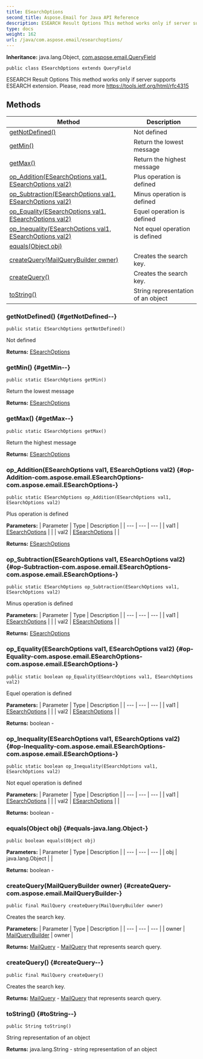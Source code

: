 ```yaml
---
title: ESearchOptions
second_title: Aspose.Email for Java API Reference
description: ESEARCH Result Options This method works only if server supports ESEARCH extension.
type: docs
weight: 162
url: /java/com.aspose.email/esearchoptions/
---
```

**Inheritance:**
java.lang.Object, [com.aspose.email.QueryField](../../com.aspose.email/queryfield)
```
public class ESearchOptions extends QueryField
```

ESEARCH Result Options This method works only if server supports ESEARCH extension. Please, read more https://tools.ietf.org/html/rfc4315
## Methods

| Method | Description |
| --- | --- |
| [getNotDefined()](#getNotDefined--) | Not defined |
| [getMin()](#getMin--) | Return the lowest message |
| [getMax()](#getMax--) | Return the highest message |
| [op_Addition(ESearchOptions val1, ESearchOptions val2)](#op-Addition-com.aspose.email.ESearchOptions-com.aspose.email.ESearchOptions-) | Plus operation is defined |
| [op_Subtraction(ESearchOptions val1, ESearchOptions val2)](#op-Subtraction-com.aspose.email.ESearchOptions-com.aspose.email.ESearchOptions-) | Minus operation is defined |
| [op_Equality(ESearchOptions val1, ESearchOptions val2)](#op-Equality-com.aspose.email.ESearchOptions-com.aspose.email.ESearchOptions-) | Equel operation is defined |
| [op_Inequality(ESearchOptions val1, ESearchOptions val2)](#op-Inequality-com.aspose.email.ESearchOptions-com.aspose.email.ESearchOptions-) | Not equel operation is defined |
| [equals(Object obj)](#equals-java.lang.Object-) |  |
| [createQuery(MailQueryBuilder owner)](#createQuery-com.aspose.email.MailQueryBuilder-) | Creates the search key. |
| [createQuery()](#createQuery--) | Creates the search key. |
| [toString()](#toString--) | String representation of an object |
### getNotDefined() {#getNotDefined--}
```
public static ESearchOptions getNotDefined()
```


Not defined

**Returns:**
[ESearchOptions](../../com.aspose.email/esearchoptions)
### getMin() {#getMin--}
```
public static ESearchOptions getMin()
```


Return the lowest message

**Returns:**
[ESearchOptions](../../com.aspose.email/esearchoptions)
### getMax() {#getMax--}
```
public static ESearchOptions getMax()
```


Return the highest message

**Returns:**
[ESearchOptions](../../com.aspose.email/esearchoptions)
### op_Addition(ESearchOptions val1, ESearchOptions val2) {#op-Addition-com.aspose.email.ESearchOptions-com.aspose.email.ESearchOptions-}
```
public static ESearchOptions op_Addition(ESearchOptions val1, ESearchOptions val2)
```


Plus operation is defined

**Parameters:**
| Parameter | Type | Description |
| --- | --- | --- |
| val1 | [ESearchOptions](../../com.aspose.email/esearchoptions) |  |
| val2 | [ESearchOptions](../../com.aspose.email/esearchoptions) |  |

**Returns:**
[ESearchOptions](../../com.aspose.email/esearchoptions)
### op_Subtraction(ESearchOptions val1, ESearchOptions val2) {#op-Subtraction-com.aspose.email.ESearchOptions-com.aspose.email.ESearchOptions-}
```
public static ESearchOptions op_Subtraction(ESearchOptions val1, ESearchOptions val2)
```


Minus operation is defined

**Parameters:**
| Parameter | Type | Description |
| --- | --- | --- |
| val1 | [ESearchOptions](../../com.aspose.email/esearchoptions) |  |
| val2 | [ESearchOptions](../../com.aspose.email/esearchoptions) |  |

**Returns:**
[ESearchOptions](../../com.aspose.email/esearchoptions)
### op_Equality(ESearchOptions val1, ESearchOptions val2) {#op-Equality-com.aspose.email.ESearchOptions-com.aspose.email.ESearchOptions-}
```
public static boolean op_Equality(ESearchOptions val1, ESearchOptions val2)
```


Equel operation is defined

**Parameters:**
| Parameter | Type | Description |
| --- | --- | --- |
| val1 | [ESearchOptions](../../com.aspose.email/esearchoptions) |  |
| val2 | [ESearchOptions](../../com.aspose.email/esearchoptions) |  |

**Returns:**
boolean - 
### op_Inequality(ESearchOptions val1, ESearchOptions val2) {#op-Inequality-com.aspose.email.ESearchOptions-com.aspose.email.ESearchOptions-}
```
public static boolean op_Inequality(ESearchOptions val1, ESearchOptions val2)
```


Not equel operation is defined

**Parameters:**
| Parameter | Type | Description |
| --- | --- | --- |
| val1 | [ESearchOptions](../../com.aspose.email/esearchoptions) |  |
| val2 | [ESearchOptions](../../com.aspose.email/esearchoptions) |  |

**Returns:**
boolean - 
### equals(Object obj) {#equals-java.lang.Object-}
```
public boolean equals(Object obj)
```




**Parameters:**
| Parameter | Type | Description |
| --- | --- | --- |
| obj | java.lang.Object |  |

**Returns:**
boolean - 
### createQuery(MailQueryBuilder owner) {#createQuery-com.aspose.email.MailQueryBuilder-}
```
public final MailQuery createQuery(MailQueryBuilder owner)
```


Creates the search key.

**Parameters:**
| Parameter | Type | Description |
| --- | --- | --- |
| owner | [MailQueryBuilder](../../com.aspose.email/mailquerybuilder) | owner |

**Returns:**
[MailQuery](../../com.aspose.email/mailquery) - [MailQuery](../../com.aspose.email/mailquery) that represents search query.
### createQuery() {#createQuery--}
```
public final MailQuery createQuery()
```


Creates the search key.

**Returns:**
[MailQuery](../../com.aspose.email/mailquery) - [MailQuery](../../com.aspose.email/mailquery) that represents search query.
### toString() {#toString--}
```
public String toString()
```


String representation of an object

**Returns:**
java.lang.String - string representation of an object
